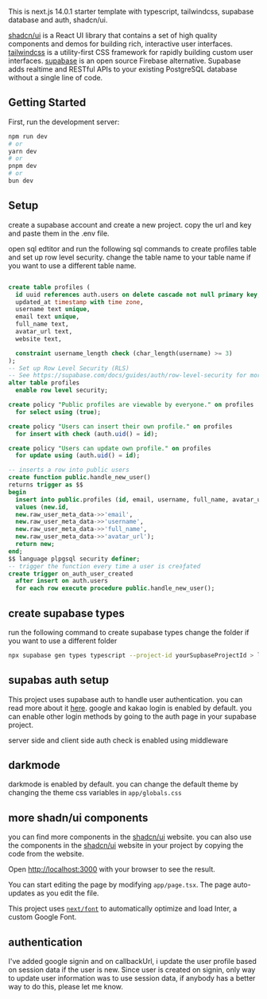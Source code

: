 This is next.js 14.0.1 starter template with typescript, tailwindcss, supabase database and auth, shadcn/ui.

[shadcn/ui](https://ui.shadcn.com/) is a React UI library that contains a set of high quality components and demos for building rich, interactive user interfaces.
[tailwindcss](https://tailwindcss.com/) is a utility-first CSS framework for rapidly building custom user interfaces.
[supabase](https://supabase.io/) is an open source Firebase alternative. Supabase adds realtime and RESTful APIs to your existing PostgreSQL database without a single line of code.

## Getting Started

First, run the development server:

```bash
npm run dev
# or
yarn dev
# or
pnpm dev
# or
bun dev
```

## Setup

create a supabase account and create a new project. copy the url and key and paste them in the .env file.

open sql edtitor and run the following sql commands to create profiles table and set up row level security.
change the table name to your table name if you want to use a different table name.

```sql

create table profiles (
  id uuid references auth.users on delete cascade not null primary key,
  updated_at timestamp with time zone,
  username text unique,
  email text unique,
  full_name text,
  avatar_url text,
  website text,

  constraint username_length check (char_length(username) >= 3)
);
-- Set up Row Level Security (RLS)
-- See https://supabase.com/docs/guides/auth/row-level-security for more details.
alter table profiles
  enable row level security;

create policy "Public profiles are viewable by everyone." on profiles
  for select using (true);

create policy "Users can insert their own profile." on profiles
  for insert with check (auth.uid() = id);

create policy "Users can update own profile." on profiles
  for update using (auth.uid() = id);

-- inserts a row into public users
create function public.handle_new_user()
returns trigger as $$
begin
  insert into public.profiles (id, email, username, full_name, avatar_url)
  values (new.id,
  new.raw_user_meta_data->>'email',
  new.raw_user_meta_data->>'username',
  new.raw_user_meta_data->>'full_name',
  new.raw_user_meta_data->>'avatar_url');
  return new;
end;
$$ language plpgsql security definer;
-- trigger the function every time a user is cre∂ƒated
create trigger on_auth_user_created
  after insert on auth.users
  for each row execute procedure public.handle_new_user();

```

## create supabase types

run the following command to create supabase types
change the folder if you want to use a different folder

```bash
npx supabase gen types typescript --project-id yourSupbaseProjectId > lib/supabase.types.ts
```

## supabas auth setup

This project uses supabase auth to handle user authentication. you can read more about it [here](https://supabase.io/docs/guides/auth).
google and kakao login is enabled by default. you can enable other login methods by going to the auth page in your supabase project.

server side and client side auth check is enabled using middleware

## darkmode

darkmode is enabled by default.
you can change the default theme by changing the theme css variables in `app/globals.css`

## more shadn/ui components

you can find more components in the [shadcn/ui](https://ui.shadcn.com/) website. you can also use the components in the [shadcn/ui](https://ui.shadcn.com/) website in your project by copying the code from the website.

Open [http://localhost:3000](http://localhost:3000) with your browser to see the result.

You can start editing the page by modifying `app/page.tsx`. The page auto-updates as you edit the file.

This project uses [`next/font`](https://nextjs.org/docs/basic-features/font-optimization) to automatically optimize and load Inter, a custom Google Font.

## authentication

I've added google signin and on callbackUrl, i update the user profile based on session data if the user is new.
Since user is created on signin, only way to update user information was to use session data, if anybody has a better way to do this, please let me know.
